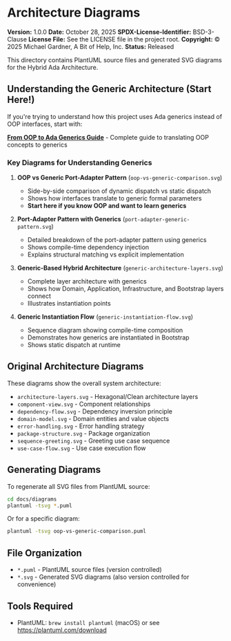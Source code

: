 # Architecture Diagrams

**Version:** 1.0.0
**Date:** October 28, 2025
**SPDX-License-Identifier:** BSD-3-Clause
**License File:** See the LICENSE file in the project root.
**Copyright:** © 2025 Michael Gardner, A Bit of Help, Inc.
**Status:** Released


This directory contains PlantUML source files and generated SVG diagrams for the Hybrid Ada Architecture.

## Understanding the Generic Architecture (Start Here!)

If you're trying to understand how this project uses Ada generics instead of OOP interfaces, start with:

**[From OOP to Ada Generics Guide](../guides/oop-to-generics-guide.md)** - Complete guide to translating OOP concepts to generics

### Key Diagrams for Understanding Generics

1. **OOP vs Generic Port-Adapter Pattern** (`oop-vs-generic-comparison.svg`)
   - Side-by-side comparison of dynamic dispatch vs static dispatch
   - Shows how interfaces translate to generic formal parameters
   - **Start here if you know OOP and want to learn generics**

2. **Port-Adapter Pattern with Generics** (`port-adapter-generic-pattern.svg`)
   - Detailed breakdown of the port-adapter pattern using generics
   - Shows compile-time dependency injection
   - Explains structural matching vs explicit implementation

3. **Generic-Based Hybrid Architecture** (`generic-architecture-layers.svg`)
   - Complete layer architecture with generics
   - Shows how Domain, Application, Infrastructure, and Bootstrap layers connect
   - Illustrates instantiation points

4. **Generic Instantiation Flow** (`generic-instantiation-flow.svg`)
   - Sequence diagram showing compile-time composition
   - Demonstrates how generics are instantiated in Bootstrap
   - Shows static dispatch at runtime

## Original Architecture Diagrams

These diagrams show the overall system architecture:

- `architecture-layers.svg` - Hexagonal/Clean architecture layers
- `component-view.svg` - Component relationships
- `dependency-flow.svg` - Dependency inversion principle
- `domain-model.svg` - Domain entities and value objects
- `error-handling.svg` - Error handling strategy
- `package-structure.svg` - Package organization
- `sequence-greeting.svg` - Greeting use case sequence
- `use-case-flow.svg` - Use case execution flow

## Generating Diagrams

To regenerate all SVG files from PlantUML source:

```bash
cd docs/diagrams
plantuml -tsvg *.puml
```

Or for a specific diagram:

```bash
plantuml -tsvg oop-vs-generic-comparison.puml
```

## File Organization

- `*.puml` - PlantUML source files (version controlled)
- `*.svg` - Generated SVG diagrams (also version controlled for convenience)

## Tools Required

- PlantUML: `brew install plantuml` (macOS) or see https://plantuml.com/download

